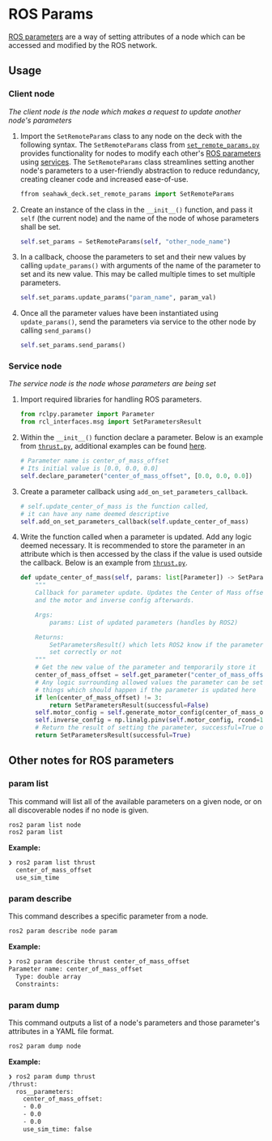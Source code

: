 # ROS Params
[ROS parameters](https://docs.ros.org/en/humble/Concepts/Basic/About-Parameters.html) are a way of setting attributes of a node which can be accessed and modified by the ROS network.

## Usage
### Client node
*The client node is the node which makes a request to update another node's parameters*
1. Import the `SetRemoteParams` class to any node on the deck with the following syntax. The `SetRemoteParams` class from [`set_remote_params.py`](https://github.com/CabrilloRoboticsClub/seahawk/blob/main/src/seahawk/seahawk_deck/set_remote_params.py) provides functionality for nodes to modify each other's [ROS parameters](https://docs.ros.org/en/humble/Concepts/Basic/About-Parameters.html) using [services](https://docs.ros.org/en/humble/Tutorials/Beginner-CLI-Tools/Understanding-ROS2-Services/Understanding-ROS2-Services.html). The `SetRemoteParams` class streamlines setting another node's parameters to a user-friendly abstraction to reduce redundancy, creating cleaner code and increased ease-of-use.
	```py
	ffrom seahawk_deck.set_remote_params import SetRemoteParams
	```
2. Create an instance of the class in the `__init__()` function, and pass it `self` (the current node) and the name of the node of whose parameters shall be set.
	```py
	self.set_params = SetRemoteParams(self, "other_node_name")
	```
3. In a callback, choose the parameters to set and their new values by calling `update_params()` with arguments of the name of the parameter to set and its new value. This may be called multiple times to set multiple parameters.
	```py
	self.set_params.update_params("param_name", param_val)
	```
4. Once all the parameter values have been instantiated using `update_params()`, send the parameters via service to the other node by calling `send_params()`
	```py
	self.set_params.send_params()
	```

### Service node
*The service node is the node whose parameters are being set*
1. Import required libraries for handling ROS parameters.
    ```py
    from rclpy.parameter import Parameter
    from rcl_interfaces.msg import SetParametersResult
    ```
2. Within the `__init__()` function declare a parameter. Below is an example from [`thrust.py`](https://github.com/CabrilloRoboticsClub/seahawk/blob/main/src/seahawk/seahawk_deck/thrust.py), additional examples can be found [here](https://roboticsbackend.com/rclpy-params-tutorial-get-set-ros2-params-with-python/#Setup_code_and_declare_ROS2_params_with_rclpy).
    ```py
    # Parameter name is center_of_mass_offset
    # Its initial value is [0.0, 0.0, 0.0]
    self.declare_parameter("center_of_mass_offset", [0.0, 0.0, 0.0])
    ```
3. Create a parameter callback using `add_on_set_parameters_callback`.
    ```py
    # self.update_center_of_mass is the function called,
    # it can have any name deemed descriptive
    self.add_on_set_parameters_callback(self.update_center_of_mass)
    ```
4. Write the function called when a parameter is updated. Add any logic deemed necessary. It is recommended to store the parameter in an attribute which is then accessed by the class if the value is used outside the callback. Below is an example from [`thrust.py`](https://github.com/CabrilloRoboticsClub/seahawk/blob/main/src/seahawk/seahawk_deck/thrust.py).
    ```py
    def update_center_of_mass(self, params: list[Parameter]) -> SetParametersResult:
        """
        Callback for parameter update. Updates the Center of Mass offset 
        and the motor and inverse config afterwards.

        Args:
            params: List of updated parameters (handles by ROS2)

        Returns:
            SetParametersResult() which lets ROS2 know if the parameters were 
            set correctly or not
        """
        # Get the new value of the parameter and temporarily store it
        center_of_mass_offset = self.get_parameter("center_of_mass_offset").value
        # Any logic surrounding allowed values the parameter can be set to, or
        # things which should happen if the parameter is updated here
        if len(center_of_mass_offset) != 3:
            return SetParametersResult(successful=False)
        self.motor_config = self.generate_motor_config(center_of_mass_offset)
        self.inverse_config = np.linalg.pinv(self.motor_config, rcond=1e-15, hermitian=False)
        # Return the result of setting the parameter, successful=True or False
        return SetParametersResult(successful=True)
    ```

## Other notes for ROS parameters
### param list
This command will list all of the available parameters on a given node, or on all discoverable nodes if no node is given.
```sh
ros2 param list node
ros2 param list
``` 
**Example:**
```sh
❯ ros2 param list thrust
  center_of_mass_offset
  use_sim_time
```

### param describe
This command describes a specific parameter from a node.
```sh 
ros2 param describe node param
```
**Example:** 
```sh 
❯ ros2 param describe thrust center_of_mass_offset
Parameter name: center_of_mass_offset
  Type: double array
  Constraints:
```

### param dump
This command outputs a list of a node's parameters and those parameter's attributes in a YAML file format. 
```sh
ros2 param dump node
```
**Example:**

```sh
❯ ros2 param dump thrust
/thrust:
  ros__parameters:
    center_of_mass_offset:
    - 0.0
    - 0.0
    - 0.0
    use_sim_time: false
```
